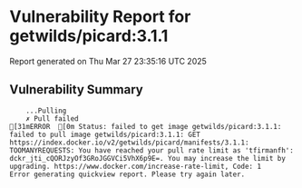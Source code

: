 # Vulnerability Report for getwilds/picard:3.1.1

Report generated on Thu Mar 27 23:35:16 UTC 2025

## Vulnerability Summary

```
    ...Pulling
    ✗ Pull failed
[31mERROR  [0m Status: failed to get image getwilds/picard:3.1.1: failed to pull image getwilds/picard:3.1.1: GET https://index.docker.io/v2/getwilds/picard/manifests/3.1.1: TOOMANYREQUESTS: You have reached your pull rate limit as 'tfirmanfh': dckr_jti_cQORJzyOf3GRoJGGVCi5VhX6p9E=. You may increase the limit by upgrading. https://www.docker.com/increase-rate-limit, Code: 1 
Error generating quickview report. Please try again later.
```
